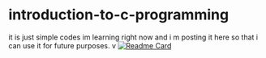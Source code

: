 # introduction-to-c-programming
it is just simple codes im learning right now and i m posting it here so that i can use it for future purposes.
v
[![Readme Card](https://github-readme-stats.vercel.app/api/pin/?username=anuraghazra&repo=github-readme-stats)](https://github.com/anuraghazra/github-readme-stats)
